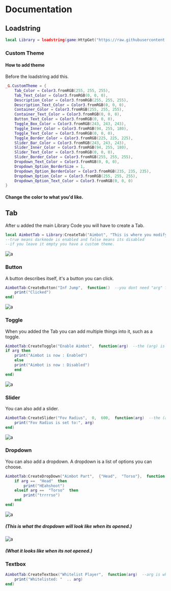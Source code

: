 
# Documentation
## Loadstring
```lua
local Library = loadstring(game:HttpGet("https://raw.githubusercontent.com/preztel/AzureLibrary/master/uilib.lua", true))()
```
###  Custom Theme
#### How to add theme
Before the loadstring add this.
```lua
_G.CustomTheme = {
    Tab_Color = Color3.fromRGB(255, 255, 255),
    Tab_Text_Color = Color3.fromRGB(0, 0, 0),
    Description_Color = Color3.fromRGB(255, 255, 255),
    Description_Text_Color = Color3.fromRGB(0, 0, 0),
    Container_Color = Color3.fromRGB(255, 255, 255),
    Container_Text_Color = Color3.fromRGB(0, 0, 0),
    Button_Text_Color = Color3.fromRGB(0, 0, 0),
    Toggle_Box_Color = Color3.fromRGB(243, 243, 243),
    Toggle_Inner_Color = Color3.fromRGB(94, 255, 180),
    Toggle_Text_Color = Color3.fromRGB(0, 0, 0),
    Toggle_Border_Color = Color3.fromRGB(225, 225, 225),
    Slider_Bar_Color = Color3.fromRGB(243, 243, 243),
    Slider_Inner_Color = Color3.fromRGB(94, 255, 180),
    Slider_Text_Color = Color3.fromRGB(0, 0, 0),
    Slider_Border_Color = Color3.fromRGB(255, 255, 255),
    Dropdown_Text_Color = Color3.fromRGB(0, 0, 0),
    Dropdown_Option_BorderSize = 1,
    Dropdown_Option_BorderColor = Color3.fromRGB(235, 235, 235),
    Dropdown_Option_Color = Color3.fromRGB(255, 255, 255),
    Dropdown_Option_Text_Color = Color3.fromRGB(0, 0, 0)
}
```
#### Change the color to what you'd like.
## Tab
After u added the main Library Code you will have to create a Tab.
```lua
local AimbotTab = Library:CreateTab("Aimbot", "This is where you modify the Aimbot", true) 
--true means darkmode is enabled and false means its disabled
--if you leave it empty you have a custom theme.
```
![a](https://609170648-files.gitbook.io/~/files/v0/b/gitbook-legacy-files/o/assets%2F-M8u7ma8cFA82xUPtanI%2F-M8vea4dhQzSv9BEPDf_%2F-M9-EcuorSr-HVoz148m%2FSkjermbilde.JPG?alt=media&token=1ccd99aa-a66c-410c-9bb9-0316d3068aba)

### Button
A button describes itself, it's a button you can click.
```lua
AimbotTab:CreateButton("Inf Jump",  function()  --you dont need "arg" for a button
	print("Clicked")
end)
```
![a](https://609170648-files.gitbook.io/~/files/v0/b/gitbook-legacy-files/o/assets%2F-M8u7ma8cFA82xUPtanI%2F-M9-Fx0xwmoSp0aj8qY9%2F-M9-GT6yT5DOZ86RYnNo%2FSkjermbilde.JPG?alt=media&token=2f3602f2-4677-467f-a364-f16fc5aff11a)

### Toggle
When you added the Tab you can add multiple things into it, such as a toggle.
```lua
AimbotTab:CreateToggle("Enable Aimbot",  function(arg)  --the (arg) is if the checkbox is toggled or not
if arg then
	print("Aimbot is now : Enabled")
	else
	print("Aimbot is now : Disabled")
	end
end)
```
![a](https://609170648-files.gitbook.io/~/files/v0/b/gitbook-legacy-files/o/assets%2F-M8u7ma8cFA82xUPtanI%2F-M8vea4dhQzSv9BEPDf_%2F-M9-FA7CdSN4_p3B39u5%2FSkjermbilde.JPG?alt=media&token=d9c7ddbf-f93d-4977-bd7b-e306dc2148cb)

### Slider
You can also add a slider.
```lua
AimbotTab:CreateSlider("Fov Radius",  0,  600,  function(arg)  --the (arg) is the sliders value
	print("Fov Radius is set to:", arg)
end)
```
![a](https://609170648-files.gitbook.io/~/files/v0/b/gitbook-legacy-files/o/assets%2F-M8u7ma8cFA82xUPtanI%2F-M8vea4dhQzSv9BEPDf_%2F-M9-Fgmito2wUwxj-55H%2FSkjermbilde.JPG?alt=media&token=6c65d6c9-64d7-4cd4-b2a9-44e341e31b7a)

### Dropdown
You can also add a dropdown. A dropdown is a list of options you can choose.
```lua
AimbotTab:CreateDropDown("Aimbot Part",  {"Head",  "Torso"},  function(arg)  --the (arg) is the option you choose
	if arg ==  "Head"  then
		print("HEahshoot")
	elseif arg ==  "Torso"  then
		print("trrrrso")
	end
end)
```
![a](https://609170648-files.gitbook.io/~/files/v0/b/gitbook-legacy-files/o/assets%2F-M8u7ma8cFA82xUPtanI%2F-M9-Fx0xwmoSp0aj8qY9%2F-M9-G-5lb5XlU6NgsPiR%2FSkjermbilde.JPG?alt=media&token=03ad1bfb-8da7-4363-ab91-b4559ca345de)
#####	 (This is what the dropdown will look like when its opened.)
![a](https://609170648-files.gitbook.io/~/files/v0/b/gitbook-legacy-files/o/assets%2F-M8u7ma8cFA82xUPtanI%2F-M9-Fx0xwmoSp0aj8qY9%2F-M9-GCJOC-x6oy-XLRRF%2FSkjermbilde.JPG?alt=media&token=a71fa4e9-877f-49e3-a7f2-7c4346ea5bfe)
##### (What it looks like when its not opened.)

### Textbox
```lua
AimbotTab:CreateTextbox("Whitelist Player",  function(arg)  --arg is what the text is inside the textbox
	print("Whitelisted: "  .. arg)
end)
```
